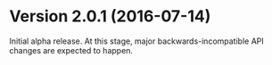# Version 2.0.1 (2016-07-14)

Initial alpha release. At this stage, major backwards-incompatible API changes are expected to happen.
